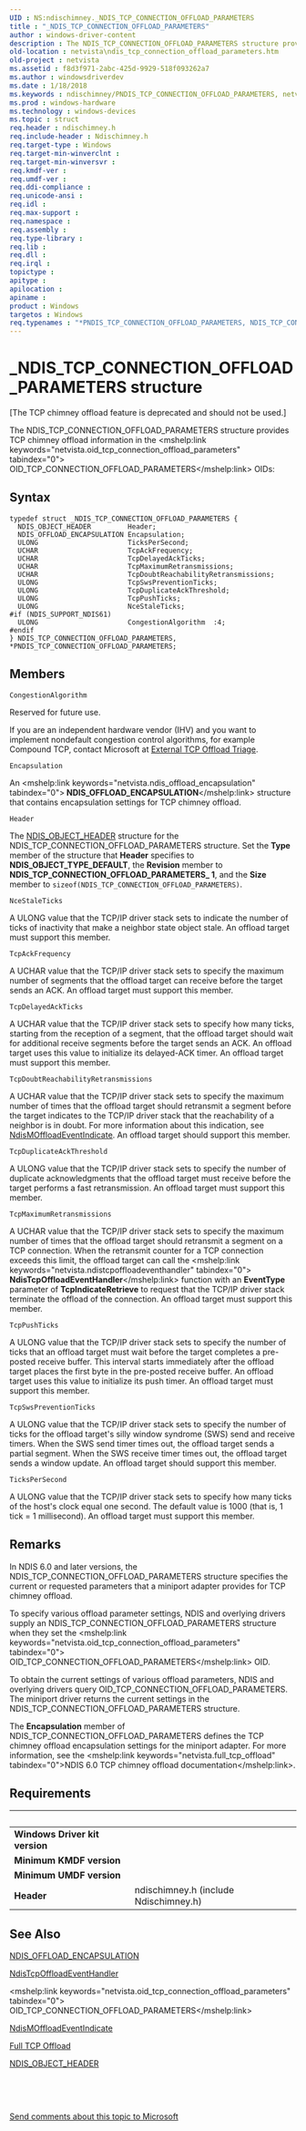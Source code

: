 ```yaml
---
UID : NS:ndischimney._NDIS_TCP_CONNECTION_OFFLOAD_PARAMETERS
title : "_NDIS_TCP_CONNECTION_OFFLOAD_PARAMETERS"
author : windows-driver-content
description : The NDIS_TCP_CONNECTION_OFFLOAD_PARAMETERS structure provides TCP chimney offload information in the OID_TCP_CONNECTION_OFFLOAD_PARAMETERS OIDs:
old-location : netvista\ndis_tcp_connection_offload_parameters.htm
old-project : netvista
ms.assetid : f8d3f971-2abc-425d-9929-518f093262a7
ms.author : windowsdriverdev
ms.date : 1/18/2018
ms.keywords : ndischimney/PNDIS_TCP_CONNECTION_OFFLOAD_PARAMETERS, netvista.ndis_tcp_connection_offload_parameters, PNDIS_TCP_CONNECTION_OFFLOAD_PARAMETERS, *PNDIS_TCP_CONNECTION_OFFLOAD_PARAMETERS, NDIS_TCP_CONNECTION_OFFLOAD_PARAMETERS, _NDIS_TCP_CONNECTION_OFFLOAD_PARAMETERS, tcp_chim_struct_481b5b2a-f226-4306-a2a9-640f711fb75b.xml, PNDIS_TCP_CONNECTION_OFFLOAD_PARAMETERS structure pointer [Network Drivers Starting with Windows Vista], ndischimney/NDIS_TCP_CONNECTION_OFFLOAD_PARAMETERS, NDIS_TCP_CONNECTION_OFFLOAD_PARAMETERS structure [Network Drivers Starting with Windows Vista]
ms.prod : windows-hardware
ms.technology : windows-devices
ms.topic : struct
req.header : ndischimney.h
req.include-header : Ndischimney.h
req.target-type : Windows
req.target-min-winverclnt : 
req.target-min-winversvr : 
req.kmdf-ver : 
req.umdf-ver : 
req.ddi-compliance : 
req.unicode-ansi : 
req.idl : 
req.max-support : 
req.namespace : 
req.assembly : 
req.type-library : 
req.lib : 
req.dll : 
req.irql : 
topictype : 
apitype : 
apilocation : 
apiname : 
product : Windows
targetos : Windows
req.typenames : "*PNDIS_TCP_CONNECTION_OFFLOAD_PARAMETERS, NDIS_TCP_CONNECTION_OFFLOAD_PARAMETERS"
---
```


# _NDIS_TCP_CONNECTION_OFFLOAD_PARAMETERS structure
<p class="CCE_Message">[The TCP chimney offload feature is deprecated and should not be used.]

The NDIS_TCP_CONNECTION_OFFLOAD_PARAMETERS structure provides TCP chimney offload information in the 
  <mshelp:link keywords="netvista.oid_tcp_connection_offload_parameters" tabindex="0">
  OID_TCP_CONNECTION_OFFLOAD_PARAMETERS</mshelp:link> OIDs:

## Syntax
````
typedef struct _NDIS_TCP_CONNECTION_OFFLOAD_PARAMETERS {
  NDIS_OBJECT_HEADER         Header;
  NDIS_OFFLOAD_ENCAPSULATION Encapsulation;
  ULONG                      TicksPerSecond;
  UCHAR                      TcpAckFrequency;
  UCHAR                      TcpDelayedAckTicks;
  UCHAR                      TcpMaximumRetransmissions;
  UCHAR                      TcpDoubtReachabilityRetransmissions;
  ULONG                      TcpSwsPreventionTicks;
  ULONG                      TcpDuplicateAckThreshold;
  ULONG                      TcpPushTicks;
  ULONG                      NceStaleTicks;
#if (NDIS_SUPPORT_NDIS61)
  ULONG                      CongestionAlgorithm  :4;
#endif 
} NDIS_TCP_CONNECTION_OFFLOAD_PARAMETERS, *PNDIS_TCP_CONNECTION_OFFLOAD_PARAMETERS;
````

## Members


`CongestionAlgorithm`

Reserved for future use.
     

If you are an independent hardware vendor (IHV) and you want to implement nondefault congestion
     control algorithms, for example Compound TCP, contact Microsoft at 
     <a href="mailto:offloadt@microsoft.com">External TCP Offload Triage</a>.

`Encapsulation`

An 
     <mshelp:link keywords="netvista.ndis_offload_encapsulation" tabindex="0"><b>
     NDIS_OFFLOAD_ENCAPSULATION</b></mshelp:link> structure that contains encapsulation settings for TCP chimney
     offload.

`Header`

The 
     <a href="..\ntddndis\ns-ntddndis-_ndis_object_header.md">NDIS_OBJECT_HEADER</a> structure for the
     NDIS_TCP_CONNECTION_OFFLOAD_PARAMETERS structure. Set the 
     <b>Type</b> member of the structure that 
     <b>Header</b> specifies to 
     <b>NDIS_OBJECT_TYPE_DEFAULT</b>, the 
     <b>Revision</b> member to 
     <b>NDIS_TCP_CONNECTION_OFFLOAD_PARAMETERS_ 1</b>, and the 
     <b>Size</b> member to 
     <code>sizeof(NDIS_TCP_CONNECTION_OFFLOAD_PARAMETERS)</code>.

`NceStaleTicks`

A ULONG value that the TCP/IP driver stack sets to indicate the number of ticks of inactivity that
     make a neighbor state object stale. An offload target must support this member.

`TcpAckFrequency`

A UCHAR value that the TCP/IP driver stack sets to specify the maximum number of segments that the
     offload target can receive before the target sends an ACK. An offload target must support this
     member.

`TcpDelayedAckTicks`

A UCHAR value that the TCP/IP driver stack sets to specify how many ticks, starting from the
     reception of a segment, that the offload target should wait for additional receive segments before the
     target sends an ACK. An offload target uses this value to initialize its delayed-ACK timer. An offload
     target must support this member.

`TcpDoubtReachabilityRetransmissions`

A UCHAR value that the TCP/IP driver stack sets to specify the maximum number of times that the
     offload target should retransmit a segment before the target indicates to the TCP/IP driver stack that
     the reachability of a neighbor is in doubt. For more information about this indication, see 
     <a href="..\ndischimney\nf-ndischimney-ndismoffloadeventindicate.md">NdisMOffloadEventIndicate</a>. An
     offload target should support this member.

`TcpDuplicateAckThreshold`

A ULONG value that the TCP/IP driver stack sets to specify the number of duplicate acknowledgments
     that the offload target must receive before the target performs a fast retransmission. An offload target
     must support this member.

`TcpMaximumRetransmissions`

A UCHAR value that the TCP/IP driver stack sets to specify the maximum number of times that the
     offload target should retransmit a segment on a TCP connection. When the retransmit counter for a TCP
     connection exceeds this limit, the offload target can call the 
     <mshelp:link keywords="netvista.ndistcpoffloadeventhandler" tabindex="0"><b>
     NdisTcpOffloadEventHandler</b></mshelp:link> function with an 
     <b>EventType</b> parameter of 
     <b>TcpIndicateRetrieve</b> to request that the TCP/IP driver stack terminate the
     offload of the connection. An offload target must support this member.

`TcpPushTicks`

A ULONG value that the TCP/IP driver stack sets to specify the number of ticks that an offload
     target must wait before the target completes a pre-posted receive buffer. This interval starts
     immediately after the offload target places the first byte in the pre-posted receive buffer. An offload
     target uses this value to initialize its push timer. An offload target must support this member.

`TcpSwsPreventionTicks`

A ULONG value that the TCP/IP driver stack sets to specify the number of ticks for the offload
     target's silly window syndrome (SWS) send and receive timers. When the SWS send timer times out, the
     offload target sends a partial segment. When the SWS receive timer times out, the offload target sends a
     window update. An offload target should support this member.

`TicksPerSecond`

A ULONG value that the TCP/IP driver stack sets to specify how many ticks of the host's clock
     equal one second. The default value is 1000 (that is, 1 tick = 1 millisecond). An offload target must
     support this member.

## Remarks
In NDIS 6.0 and later versions, the NDIS_TCP_CONNECTION_OFFLOAD_PARAMETERS structure specifies the
    current or requested parameters that a miniport adapter provides for TCP chimney offload.

To specify various offload parameter settings, NDIS and overlying drivers supply an
    NDIS_TCP_CONNECTION_OFFLOAD_PARAMETERS structure when they set the 
    <mshelp:link keywords="netvista.oid_tcp_connection_offload_parameters" tabindex="0">
    OID_TCP_CONNECTION_OFFLOAD_PARAMETERS</mshelp:link> OID.

To obtain the current settings of various offload parameters, NDIS and overlying drivers query
    OID_TCP_CONNECTION_OFFLOAD_PARAMETERS. The miniport driver returns the current settings in the
    NDIS_TCP_CONNECTION_OFFLOAD_PARAMETERS structure.

The 
    <b>Encapsulation</b> member of NDIS_TCP_CONNECTION_OFFLOAD_PARAMETERS defines the TCP
    chimney offload encapsulation settings for the miniport adapter. For more information, see the 
    <mshelp:link keywords="netvista.full_tcp_offload" tabindex="0">NDIS 6.0 TCP chimney offload
    documentation</mshelp:link>.

## Requirements
| &nbsp; | &nbsp; |
| ---- |:---- |
| **Windows Driver kit version** |  |
| **Minimum KMDF version** |  |
| **Minimum UMDF version** |  |
| **Header** | ndischimney.h (include Ndischimney.h) |

## See Also

<a href="..\ndis\ns-ndis-_ndis_offload_encapsulation.md">NDIS_OFFLOAD_ENCAPSULATION</a>

<a href="..\ndischimney\nc-ndischimney-ndis_tcp_offload_event_indicate.md">NdisTcpOffloadEventHandler</a>

<mshelp:link keywords="netvista.oid_tcp_connection_offload_parameters" tabindex="0">
   OID_TCP_CONNECTION_OFFLOAD_PARAMETERS</mshelp:link>

<a href="..\ndischimney\nf-ndischimney-ndismoffloadeventindicate.md">NdisMOffloadEventIndicate</a>

<a href="https://docs.microsoft.com/en-us/windows-hardware/drivers/network/full-tcp-offload">Full TCP Offload</a>

<a href="..\ntddndis\ns-ntddndis-_ndis_object_header.md">NDIS_OBJECT_HEADER</a>

 

 

<a href="mailto:wsddocfb@microsoft.com?subject=Documentation%20feedback [netvista\netvista]:%20NDIS_TCP_CONNECTION_OFFLOAD_PARAMETERS structure%20 RELEASE:%20(1/18/2018)&amp;body=%0A%0APRIVACY STATEMENT%0A%0AWe use your feedback to improve the documentation. We don't use your email address for any other purpose, and we'll remove your email address from our system after the issue that you're reporting is fixed. While we're working to fix this issue, we might send you an email message to ask for more info. Later, we might also send you an email message to let you know that we've addressed your feedback.%0A%0AFor more info about Microsoft's privacy policy, see http://privacy.microsoft.com/en-us/default.aspx." title="Send comments about this topic to Microsoft">Send comments about this topic to Microsoft</a>